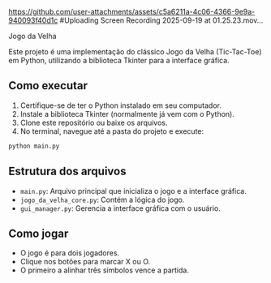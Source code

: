 
https://github.com/user-attachments/assets/c5a6211a-4c06-4366-9e9a-940093f40d1c
#Uploading Screen Recording 2025-09-19 at 01.25.23.mov…

 Jogo da Velha

Este projeto é uma implementação do clássico Jogo da Velha (Tic-Tac-Toe) em Python, utilizando a biblioteca Tkinter para a interface gráfica.

## Como executar

1. Certifique-se de ter o Python instalado em seu computador.
2. Instale a biblioteca Tkinter (normalmente já vem com o Python).
3. Clone este repositório ou baixe os arquivos.
4. No terminal, navegue até a pasta do projeto e execute:

```bash
python main.py
```

## Estrutura dos arquivos

- `main.py`: Arquivo principal que inicializa o jogo e a interface gráfica.
- `jogo_da_velha_core.py`: Contém a lógica do jogo.
- `gui_manager.py`: Gerencia a interface gráfica com o usuário.

## Como jogar

- O jogo é para dois jogadores.
- Clique nos botões para marcar X ou O.
- O primeiro a alinhar três símbolos vence a partida.
